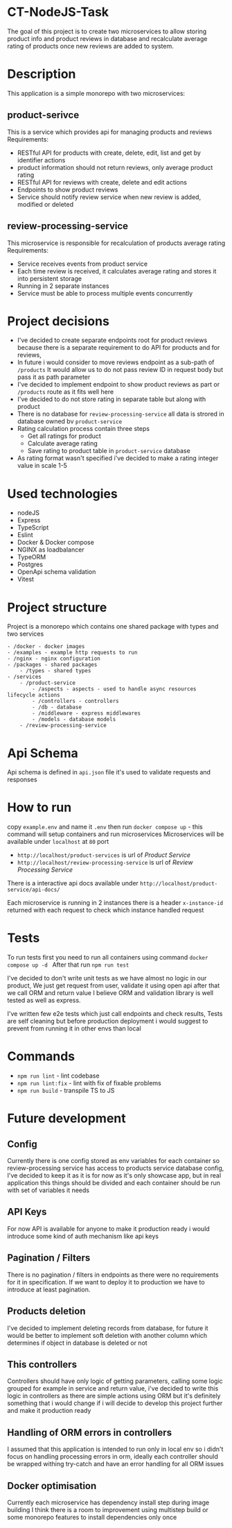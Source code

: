 # CT-NodeJS-Task
The goal of this project is to create two microservices to allow storing product info and product reviews
in database and recalculate average rating of products once new reviews are added to system.


# Description
This application is a simple monorepo with two microservices:

## product-serivce
This is a service which provides api for managing products and reviews 
Requirements:
- RESTful API for products with create, delete, edit, list and get by
  identifier actions
- product information should not return reviews, only average
  product rating
- RESTful API for reviews with create, delete and edit actions
- Endpoints to show product reviews
- Service should notify review service when new review is added,
  modified or deleted

## review-processing-service 
This microservice is responsible for recalculation of products average rating
Requirements:
- Service receives events from product service
- Each time review is received, it calculates average rating and stores it
  into persistent storage
- Running in 2 separate instances
- Service must be able to process multiple events concurrently

# Project decisions
- I've decided to create separate endpoints root for product reviews because there is a separate 
requirement to do API for products and for reviews, 
- In future i would consider to move reviews endpoint as a sub-path of `/products` 
It would allow us to do not pass review ID in request body but pass it as path parameter
- I've decided to implement endpoint to show product reviews as part or `/products` route as it fits well here
- I've decided to do not store rating in separate table but along with product
- There is no database for `review-processing-service` all data is strored in database owned bv `product-service`
- Rating calculation process contain three steps
    - Get all ratings for product
    - Calculate average rating
    - Save rating to product table in `product-service` database
- As rating format wasn't specified i've decided to make a rating integer value in scale 1-5


# Used technologies
- nodeJS
- Express
- TypeScript
- Eslint
- Docker & Docker compose
- NGINX as loadbalancer
- TypeORM
- Postgres
- OpenApi schema validation
- Vitest

# Project structure
Project is a monorepo which contains one shared package with types and two services

```
- /docker - docker images
- /examples - example http requests to run 
- /nginx - nginx configuration
- /packages - shared packages
    - /types - shared types
- /services
    - /product-service
        - /aspects - aspects - used to handle async resources lifecycle actions
        - /controllers - controllers
        - /db - database
        - /middleware - express middlewares
        - /models - database models
    - /review-processing-service
```

# Api Schema
Api schema is defined in `api.json` file it's used to validate requests and responses


# How to run
copy `example.env` and name it `.env` then run
`docker compose up` - this command will setup containers and run microservices
Microservices will be available under `localhost` at `80` port
- `http://localhost/product-services` is url of *Product Service*
- `http://localhost/review-processing-service` is url of *Review Processing Service*

There is a interactive api docs available under `http://localhost/product-service/api-docs/`

Each microservice is running in 2 instances there is a header `x-instance-id` returned with each request
to check which instance handled request

# Tests
To run tests first you need to run all containers using command `docker compose up -d `
After that run `npm run test`

I've decided to don't write unit tests as we have almost no logic in our product,
We just get request from user, validate it using open api after that we call ORM and return value
I believe ORM and validation library is well tested as well as express.

I've written few e2e tests which just call endpoints and check results,
Tests are self cleaning but before production deployment i would suggest to prevent from running it in other envs than local


# Commands
- `npm run lint` - lint codebase
- `npm run lint:fix` - lint with fix of fixable problems
- `npm run build` - transpile TS to JS

# Future development
## Config 
Currently there is one config stored as env variables for each container 
so review-processing service has access to products service database config, 
I've decided to keep it as it is for now as it's only showcase app, 
but in real application this things should be divided and each container should be run with set of variables it needs

## API Keys
For now API is available for anyone to make it production ready i would introduce
some kind of auth mechanism like api keys

## Pagination / Filters
There is no pagination / filters in endpoints as there were no requirements for it 
in specification. If we want to deploy it to production we have to introduce
at least pagination.

## Products deletion
I've decided to implement deleting records from database, for future it would be 
better to implement soft deletion with another column which determines if object in
database is deleted or not

## This controllers
Controllers should have only logic of getting parameters, calling some logic grouped
for example in service and return value, i've decided to write this logic in controllers
as there are simple actions using ORM but it's definitely something that i would change
if i will decide to develop this project further and make it production
ready

## Handling of ORM errors in controllers
I assumed that this application is intended to run only in local env so i didn't focus
on handling processing errors in orm, ideally each controller should be wrapped withing
try-catch and have an error handling for all ORM issues

## Docker optimisation
Currently each microservice has dependency install step during image building
I think there is a room to improvement using multistep build or some monorepo
features to install dependencies only once 
